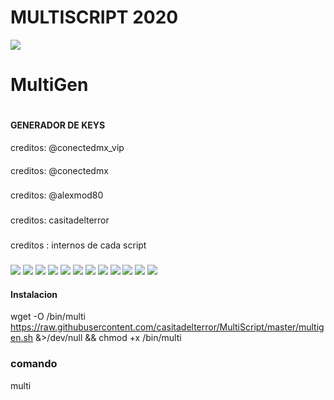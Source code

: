  # MULTISCRIPT 2020
![](https://github.com/casitadelterror/MultiScript/raw/master/imagen/20201117-161843.png)

# MultiGen
#
#### GENERADOR DE KEYS
creditos: @conectedmx_vip
#### 
creditos: @conectedmx
### 
creditos: @alexmod80
### 
creditos: casitadelterror
### 
creditos : internos de cada script
### 
![](https://img.shields.io/badge/Ubuntu-14.04-orange)
![](https://img.shields.io/badge/Ubuntu-14.10-orange)
![](https://img.shields.io/badge/Ubuntu-16.04-orange)
![](https://img.shields.io/badge/Ubuntu-16.10-orange)
![](https://img.shields.io/badge/Ubuntu-18.04-orange)
![](https://img.shields.io/badge/Ubuntu-18.10-orange)
![](https://img.shields.io/badge/Ubuntu-19.04-orange)
![](https://img.shields.io/badge/Ubuntu-19.10-orange)
![](https://img.shields.io/badge/Debian-7-red)
![](https://img.shields.io/badge/Debian-8-red)
![](https://img.shields.io/badge/Debian-9-red)
![](https://img.shields.io/badge/Debian-10-red)

#### Instalacion
wget -O /bin/multi https://raw.githubusercontent.com/casitadelterror/MultiScript/master/multigen.sh &>/dev/null && chmod +x /bin/multi
### comando
multi 
